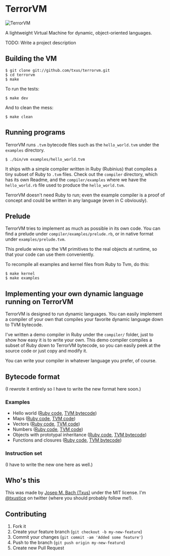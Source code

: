# TerrorVM

![TerrorVM](https://github.com/txus/terrorvm/raw/master/assets/tvm_large.png)

A lightweight Virtual Machine for dynamic, object-oriented languages.

TODO: Write a project description

## Building the VM

    $ git clone git://github.com/txus/terrorvm.git
    $ cd terrorvm
    $ make

To run the tests:

    $ make dev

And to clean the mess:

    $ make clean

## Running programs

TerrorVM runs `.tvm` bytecode files such as the `hello_world.tvm` under the
`examples` directory.

    $ ./bin/vm examples/hello_world.tvm

It ships with a simple compiler written in Ruby (Rubinius) that compiles a
tiny subset of Ruby to `.tvm` files. Check out the `compiler` directory, which
has its own Readme, and the `compiler/examples` where we have the
`hello_world.rb` file used to produce the `hello_world.tvm`.

TerrorVM doesn't need Ruby to run; even the example compiler is a proof of
concept and could be written in any language (even in C obviously).

## Prelude

TerrorVM tries to implement as much as possible in its own code. You can find a
prelude under `compiler/examples/prelude.rb`, or in native format under
`examples/prelude.tvm`.

This prelude wires up the VM primitives to the real objects at runtime, so that your code can use them conveniently.

To recompile all examples and kernel files from Ruby to Tvm, do this:

    $ make kernel
    $ make examples

## Implementing your own dynamic language running on TerrorVM

TerrorVM is designed to run dynamic languages. You can easily implement a
compiler of your own that compiles your favorite dynamic language down to TVM
bytecode.

I've written a demo compiler in Ruby under the `compiler/` folder, just to
show how easy it is to write your own. This demo compiler compiles a subset of
Ruby down to TerrorVM bytecode, so you can easily peek at the source code or
just copy and modify it.

You can write your compiler in whatever language you prefer, of course.

## Bytecode format

(I rewrote it entirely so I have to write the new format here soon.)

### Examples

* Hello world ([Ruby code](https://github.com/txus/terrorvm/blob/master/compiler/examples/hello_world.rb), [TVM bytecode](https://github.com/txus/terrorvm/blob/master/examples/hello_world.tvm))
* Maps ([Ruby code](https://github.com/txus/terrorvm/blob/master/compiler/examples/maps.rb), [TVM code](https://github.com/txus/terrorvm/blob/master/examples/maps.tvm))
* Vectors ([Ruby code](https://github.com/txus/terrorvm/blob/master/compiler/examples/vectors.rb), [TVM code](https://github.com/txus/terrorvm/blob/master/examples/vectors.tvm))
* Numbers ([Ruby code](https://github.com/txus/terrorvm/blob/master/compiler/examples/numbers.rb), [TVM code](https://github.com/txus/terrorvm/blob/master/examples/numbers.tvm))
* Objects with prototypal inheritance ([Ruby code](https://github.com/txus/terrorvm/blob/master/compiler/examples/objects.rb), [TVM bytecode](https://github.com/txus/terrorvm/blob/master/examples/objects.tvm))
* Functions and closures ([Ruby code](https://github.com/txus/terrorvm/blob/master/compiler/examples/functions.rb), [TVM bytecode](https://github.com/txus/terrorvm/blob/master/examples/functions.tvm))

### Instruction set

(I have to write the new one here as well.)

## Who's this

This was made by [Josep M. Bach (Txus)](http://txustice.me) under the MIT
license. I'm [@txustice](http://twitter.com/txustice) on twitter (where you
should probably follow me!).

## Contributing

1. Fork it
2. Create your feature branch (`git checkout -b my-new-feature`)
3. Commit your changes (`git commit -am 'Added some feature'`)
4. Push to the branch (`git push origin my-new-feature`)
5. Create new Pull Request
